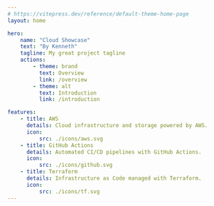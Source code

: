 ```yaml
---
# https://vitepress.dev/reference/default-theme-home-page
layout: home

hero:
    name: "Cloud Showcase"
    text: "By Kenneth"
    tagline: My great project tagline
    actions:
        - theme: brand
          text: Overview
          link: /overview
        - theme: alt
          text: Introduction
          link: /introduction

features:
    - title: AWS
      details: Cloud infrastructure and storage powered by AWS.
      icon:
          src: ./icons/aws.svg
    - title: GitHub Actions
      details: Automated CI/CD pipelines with GitHub Actions.
      icon:
          src: ./icons/github.svg
    - title: Terraform
      details: Infrastructure as Code managed with Terraform.
      icon:
          src: ./icons/tf.svg
---
```

